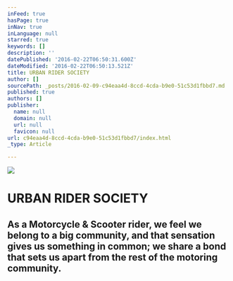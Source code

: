 ```yaml
---
inFeed: true
hasPage: true
inNav: true
inLanguage: null
starred: true
keywords: []
description: ''
datePublished: '2016-02-22T06:50:31.600Z'
dateModified: '2016-02-22T06:50:13.521Z'
title: URBAN RIDER SOCIETY
author: []
sourcePath: _posts/2016-02-09-c94eaa4d-8ccd-4cda-b9e0-51c53d1fbbd7.md
published: true
authors: []
publisher:
  name: null
  domain: null
  url: null
  favicon: null
url: c94eaa4d-8ccd-4cda-b9e0-51c53d1fbbd7/index.html
_type: Article

---
```

![](https://the-grid-user-content.s3-us-west-2.amazonaws.com/fd135623-d39c-4c7e-b7d6-8f8b1e0889c7.png)

# URBAN RIDER SOCIETY

## As a Motorcycle & Scooter rider, we feel we  belong to a big community, and that sensation gives us something in common; we share a bond that sets us apart from the rest of the motoring community.